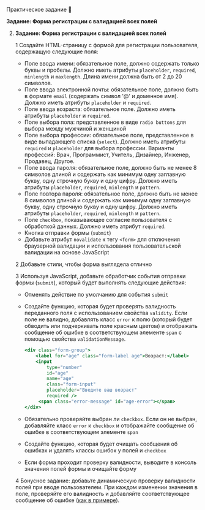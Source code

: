 Практическое задание 💎

 **Задание: Форма регистрации с валидацией всех полей**
    
2. **Задание: Форма регистрации с валидацией всех полей**
    
    1 Создайте HTML-страницу с формой для регистрации пользователя, содержащую следующие поля:
    
    - Поле ввода имени: обязательное поле, должно содержать только буквы и пробелы. Должно иметь атрибуты `placeholder`, `required`, `minlength` и `maxlength`. Длина имени должна быть от 2 до 20 символов.
    - Поле ввода электронной почты: обязательное поле, должно быть в формате `email` (содержать символ '@' и доменное имя). Должно иметь атрибуты `placeholder` и `required`.
    - Поле ввода возраста: обязательное поле. Должно иметь атрибуты `placeholder` и `required`.
    - Поле выбора пола: представленное в виде `radio buttons` для выбора между мужчиной и женщиной
    - Поле выбора профессии: обязательное поле, представленное в виде выпадающего списка (`select`). Должно иметь атрибуты `required` и `placeholder` для выбора профессии. Варианты профессий: Врач, Программист, Учитель, Дизайнер, Инженер, Продавец, Другое.
    - Поле ввода пароля: обязательное поле, должно быть не менее 8 символов длиной и содержать как минимум одну заглавную букву, одну строчную букву и одну цифру. Должно иметь атрибуты `placeholder`, `required`, `minlength` и `pattern`.
    - Поле повтора пароля: обязательное поле, должно быть не менее 8 символов длиной и содержать как минимум одну заглавную букву, одну строчную букву и одну цифру. Должно иметь атрибуты `placeholder`, `required`, `minlength` и `pattern`.
    - Поле `checkbox`, показывающее согласие пользователя с обработкой данных. Должно иметь атрибут `required`.
    - Кнопка отправки формы (`submit`)
    - Добавьте атрибут `novalidate` к тегу `<form>` для отключения браузерной валидации и использования пользовательской валидации на основе JavaScript
    
    2 Добавьте стили, чтобы форма выглядела отлично
    
    3 Используя JavaScript, добавьте обработчик события отправки формы (`submit`), который будет выполнять следующие действия:
    
    - Отменять действие по умолчанию для события `submit`
    - Создайте функцию, которая будет проверять валидность переданного поля с использованием свойства `validity`. Если поле не валидно, добавлять класс `error` к полю (который будет обводить или подчеркивать поле красным цветом) и отображать сообщение об ошибке в соответствующем элементе `span` с помощью свойства `validationMessage`.
        
        ```jsx
        <div class="form-group">
        	<label for="age" class="form-label age">Возраст:</label>
        	<input
        		type="number"
        		id="age"
        		name="age"
        		class="form-input"
        		placeholder="Введите ваш возраст"
        		required />
        	 <span class="error-message" id="age-error"></span>
        </div>
        ```
        
    - Обязательно проверяйте выбран ли `checkbox`. Если он не выбран, добавляйте класс `error` к `checkbox` и отображайте сообщение об ошибке в соответствующем элементе `span`
    - Создайте функцию, которая будет очищать сообщения об ошибках и удалять классы ошибок у полей и `checkbox`
    - Если форма проходит проверку валидности, выводите в консоль значения полей формы и очищайте форму
    
    4 Бонусное задание: добавьте динамическую проверку валидности полей при вводе пользователем. При каждом изменении значения в поле, проверяйте его валидность и добавляйте соответствующее сообщение об ошибке ([как в примере](https://www.notion.so/a118c5f5233f44e0bda3990075ad18ab?pvs=21)).